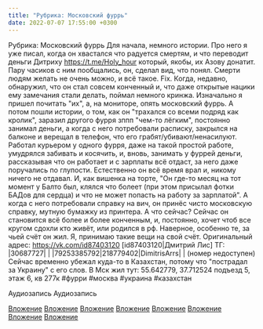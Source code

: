 ```yaml
---
title: "Рубрика: Московский фуррь"
date: 2022-07-07 17:55:00 +0300
---
```


Рубрика: Московский фуррь
Для начала, немного истории. Про него я уже писал, когда он хвастался что радуется смертям, и что переводит деньги Дитриху https://t.me/Holy_hour который, якобы, их Азову донатит.
Пару часиков с ним пообщались, он, сделал вид, что понял. Смерти людям желать не очень можно, и всё такое. Fix.
Когда, недавно, обнаружил, что он стал совсем конченный и, что даже открытые нацики ему замечания стали делать, поймал немного кринжа. Изначально я пришел почитать "их", а, на мониторе, опять московский фуррь.
А потом пошли истории, о том, как он "трахался со всеми подряд как кролик", заразил другого фурря зппп "чем-то лёгким", постоянно занимал деньги, а когда с него потребовали расписку, закрылся на балконе и верещал в телефон, что его грабят/убивают/ненасилуют. Работал курьером у одного фурря, даже на такой простой работе, умудрялся забивать и косячить, и, вновь, занимать у фуррей деньги, рассказывая что он работает и с зарплаты всё отдаст, за него даже поручались по глупости. Естественно он всё время врал и, никому ничего не отдавал.
И, как вишенка на торте, "Он где-то месяц на тот момент у Балто был, клялся что болеет (при этом присылал фотки БАДов для сердца) и что не может попасть на работу за зарплатой". А когда с него потребовали справку на вич, он принёс чисто московскую справку, мутную бумажку из принтера.
А что сейчас?
Сейчас он становится всё более и более конченным, и, постоянно, хочет чтоб все кругом сдохли кто живёт, или родился в рф. Наверное, особенно те, за чьей счёт он жил.
Я, принимаю такие вещи на свой счёт.
Оригинальный адрес: https://vk.com/id87403120
[id87403120|Дмитрий Лис]
ТГ: |30687727| | |79253385792|218779402|DimitrisArrs| | (номер недоступен)
Сейчас временно убежал куда-то в Казахстан, потому что "пострадал за Украину" с его слов. В Мск жил тут: 55.642779, 37.712524 подъезд 5, этаж 6, кв 277к
#фурри #москва #украина #казахстан


Аудиозапись
Аудиозапись

[Вложение](/assets/vk_photos/1/eNXv6TxDUQ0.jpg)
[Вложение](/assets/vk_photos/3/l8VScef52XQ.jpg)
[Вложение](/assets/vk_photos/2/kvTc1FwU7vc.jpg)
[Вложение](/assets/vk_photos/2/e7_0xu97GN4.jpg)
[Вложение](/assets/vk_photos/3/DdwvlITmI6c.jpg)
[Вложение](/assets/vk_photos/2/DHOuRI3CWY8.jpg)
[Вложение](/assets/vk_photos/3/mroZx88iKkU.jpg)
[Вложение](/assets/vk_photos/4/CJ7Jo_9xOws.jpg)
